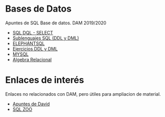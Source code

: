 # Bases de Datos
Apuntes de SQL Base de datos. DAM 2019/2020
- [SQL DQL - SELECT](./sqldql.md)
- [Sublenguajes SQL (DDL y DML)](./sublenguajes.md)
- [ELEPHANTSQL](./elephantsql)
- [Ejercicios DDL y DML](./elephantsql/trabajando.md)
- [MYSQL](./mysql)
- [Algebra Relacional](./Algebra_Relacional)


# Enlaces de interés
Enlaces no relacionados con DAM, pero útiles para ampliacion de material.

- [Apuntes de David](https://github.com/davidgchaves/first-steps-with-git-and-github-wirtz-asir1-and-dam1)
- [SQL ZOO](https://sqlzoo.net/)
